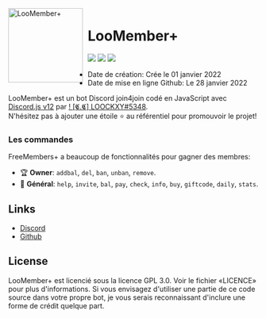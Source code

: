 <img width="150" height="150" align="left" style="float: left; margin: 0 10px 0 0;" alt="LooMember+" src="https://cdn.discordapp.com/attachments/919733303374925844/936751021768708146/Loockxy.png">  

# LooMember+

[![](https://img.shields.io/discord/929192992160481331.svg?logo=discord&colorB=7289DA)](https://discord.gg/Cn3WRWJ2)
[![](https://img.shields.io/badge/discord.js-v12.0.0--dev-blue.svg?logo=npm)](https://github.com/discordjs)
[![](https://img.shields.io/badge/paypal-donate-blue.svg)](https://www.paypal.me/loockxy)

* Date de création: Crée le 01 janvier 2022
* Date de mise en ligne Github: Le 28 janvier 2022

LooMember+ est un bot Discord join4join codé en JavaScript avec [Discord.js v12](https://discord.js.org) par [! [𝕮.𝕮] LOOCKXY#5348](https://github.com/Loockxy).  
N'hésitez pas à ajouter une étoile ⭐ au référentiel pour promouvoir le projet!

### Les commandes

FreeMembers+ a beaucoup de fonctionnalités pour gagner des membres:

*   🏆 **Owner**: `addbal`, `del`, `ban`, `unban`, `remove`. 
*   💎 **Général**: `help`, `invite`, `bal`, `pay`, `check`, `info`, `buy`, `giftcode`, `daily`, `stats`.

## Links

*   [Discord](https://discord.gg/Cn3WRWJ2)
*   [Github](https://github.com/Loockxy)

## License

LooMember+ est licencié sous la licence GPL 3.0. Voir le fichier «LICENCE» pour plus d'informations. Si vous envisagez d'utiliser une partie de ce code source dans votre propre bot, je vous serais reconnaissant d'inclure une forme de crédit quelque part.
